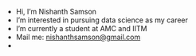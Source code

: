 - Hi, I’m Nishanth Samson
- I’m interested in pursuing data science as my career
- I’m currently a student at AMC and IITM 
- Mail me: nishanthsamson@gmail.com
- 

<!---
NishanthSamson82/NishanthSamson82 is a ✨ special ✨ repository because its `README.md` (this file) appears on your GitHub profile.
You can click the Preview link to take a look at your changes.
--->
